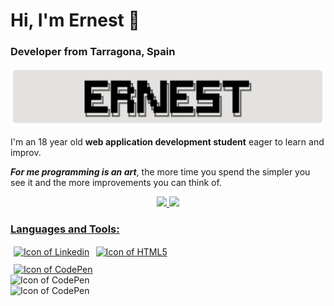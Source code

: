 # Hi, I'm Ernest :wave:

### Developer from Tarragona, Spain

<img src="banner.png" alt="banner">

I'm an 18 year old **web application development student** eager to learn and improv.
<br/>

***For me programming is an art***, the more time you spend the simpler you see it and the more improvements you can
think of.

<div align="center">
  <a href="https://github.com/emagrina">
  <img height="165em" src="https://github-readme-stats.vercel.app/api?username=emagrina&show_icons=true&include_all_commits=true&count_private=true&custom_title=My%20GitHub%20Stats"/>
  <img height="165em" src="https://github-readme-stats.vercel.app/api/top-langs/?username=emagrina&layout=compact&langs_count=10"/>
</div>

### Languages and Tools:

<div style="display: flex; flex-direction: row">
	<div style="display: flex; flex-direction: column;">
  		<a title="Go to Linkedin" target="_blank" href="https://www.linkedin.com/in/emagrina/" style="margin: 0 5px 0 5px">
    		<img align="center" alt="Icon of Linkedin" src="https://skillicons.dev/icons?i=linkedin&theme=light">
  		</a>
  		<a title="Go to CodePen" target="_blank" href="https://codepen.io/ern3stma" style="margin: 9px 5px 0 5px">
    		<img align="center" alt="Icon of CodePen" src="https://skillicons.dev/icons?i=codepen&theme=light">
  		</a>
		<img align="center" alt="Icon of CodePen" src="https://skillicons.dev/icons?i=figma&theme=light">
		<img align="center" alt="Icon of CodePen" src="https://skillicons.dev/icons?i=idea&theme=light">
	</div>
	<br>
  	<a title="My Skills" target="_blank" href="#">
    	<img align="center" alt="Icon of HTML5" src="https://skillicons.dev/icons?i=mongodb,express,react,nodejs,vite,ts,js,sass,dotnet,cs,django,py,selenium,java,docker,mysql,git,bash&theme=light&perline=9">
  	</a>
</div>
